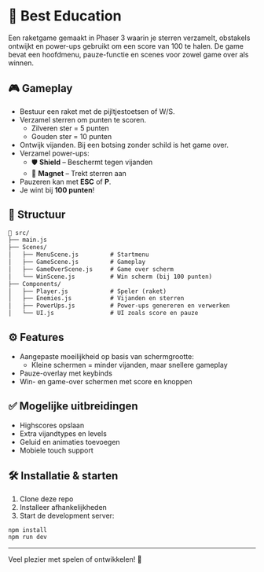 # 🚀 Best Education

Een raketgame gemaakt in Phaser 3 waarin je sterren verzamelt, obstakels ontwijkt en power-ups gebruikt om een score van 100 te halen. De game bevat een hoofdmenu, pauze-functie en scenes voor zowel game over als winnen.

## 🎮 Gameplay

- Bestuur een raket met de pijltjestoetsen of W/S.
- Verzamel sterren om punten te scoren.
  - Zilveren ster = 5 punten
  - Gouden ster = 10 punten
- Ontwijk vijanden. Bij een botsing zonder schild is het game over.
- Verzamel power-ups:
  - 🛡️ **Shield** – Beschermt tegen vijanden
  - 🧲 **Magnet** – Trekt sterren aan
- Pauzeren kan met **ESC** of **P**.
- Je wint bij **100 punten**!

## 🧱 Structuur

```txt
📁 src/
├── main.js
├── Scenes/
│   ├── MenuScene.js         # Startmenu
│   ├── GameScene.js         # Gameplay
│   ├── GameOverScene.js     # Game over scherm
│   └── WinScene.js          # Win scherm (bij 100 punten)
├── Components/
│   ├── Player.js            # Speler (raket)
│   ├── Enemies.js           # Vijanden en sterren
│   ├── PowerUps.js          # Power-ups genereren en verwerken
│   └── UI.js                # UI zoals score en pauze
```

## ⚙️ Features

- Aangepaste moeilijkheid op basis van schermgrootte:
  - Kleine schermen = minder vijanden, maar snellere gameplay
- Pauze-overlay met keybinds
- Win- en game-over schermen met score en knoppen

## ✅ Mogelijke uitbreidingen

- Highscores opslaan
- Extra vijandtypes en levels
- Geluid en animaties toevoegen
- Mobiele touch support

## 🛠️ Installatie & starten

1. Clone deze repo
2. Installeer afhankelijkheden
3. Start de development server:

```bash
npm install
npm run dev
```


---

Veel plezier met spelen of ontwikkelen! 🚀